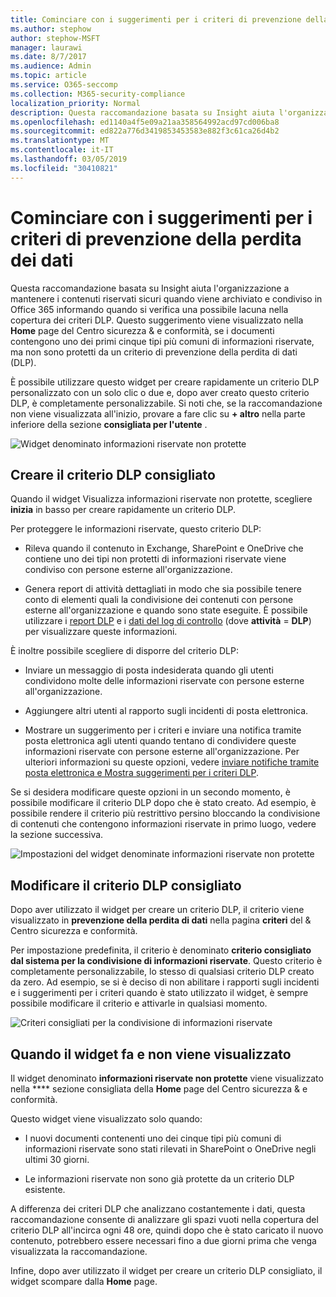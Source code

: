 ```yaml
---
title: Cominciare con i suggerimenti per i criteri di prevenzione della perdita dei dati
ms.author: stephow
author: stephow-MSFT
manager: laurawi
ms.date: 8/7/2017
ms.audience: Admin
ms.topic: article
ms.service: O365-seccomp
ms.collection: M365-security-compliance
localization_priority: Normal
description: Questa raccomandazione basata su Insight aiuta l'organizzazione a mantenere i contenuti riservati sicuri quando viene archiviato e condiviso in Office 365 informando quando si verifica una possibile lacuna nella copertura dei criteri DLP. Questo suggerimento viene visualizzato nella Home page del Centro sicurezza &amp; e conformità, se i documenti contengono uno dei primi cinque tipi più comuni di informazioni riservate ma non sono protetti da un criterio DLP.
ms.openlocfilehash: ed1140a4f5e09a21aa358564992acd97cd006ba8
ms.sourcegitcommit: ed822a776d3419853453583e882f3c61ca26d4b2
ms.translationtype: MT
ms.contentlocale: it-IT
ms.lasthandoff: 03/05/2019
ms.locfileid: "30410821"
---
```

# <a name="get-started-with-dlp-policy-recommendations"></a>Cominciare con i suggerimenti per i criteri di prevenzione della perdita dei dati

Questa raccomandazione basata su Insight aiuta l'organizzazione a mantenere i contenuti riservati sicuri quando viene archiviato e condiviso in Office 365 informando quando si verifica una possibile lacuna nella copertura dei criteri DLP. Questo suggerimento viene visualizzato nella **Home** page del Centro sicurezza &amp; e conformità, se i documenti contengono uno dei primi cinque tipi più comuni di informazioni riservate, ma non sono protetti da un criterio di prevenzione della perdita di dati (DLP). 
  
È possibile utilizzare questo widget per creare rapidamente un criterio DLP personalizzato con un solo clic o due e, dopo aver creato questo criterio DLP, è completamente personalizzabile. Si noti che, se la raccomandazione non viene visualizzata all'inizio, provare a fare clic su **+ altro** nella parte inferiore della sezione **consigliata per l'utente** . 
  
![Widget denominato informazioni riservate non protette](media/91bc04d2-6eff-4294-8b73-b2d56d26ffc4.png)
  
## <a name="create-the-recommended-dlp-policy"></a>Creare il criterio DLP consigliato

Quando il widget Visualizza informazioni riservate non protette, scegliere **inizia** in basso per creare rapidamente un criterio DLP. 
  
Per proteggere le informazioni riservate, questo criterio DLP:
  
- Rileva quando il contenuto in Exchange, SharePoint e OneDrive che contiene uno dei tipi non protetti di informazioni riservate viene condiviso con persone esterne all'organizzazione.
    
- Genera report di attività dettagliati in modo che sia possibile tenere conto di elementi quali la condivisione dei contenuti con persone esterne all'organizzazione e quando sono state eseguite. È possibile utilizzare i [report DLP](view-the-dlp-reports.md) e i [dati del log di controllo](search-the-audit-log-in-security-and-compliance.md) (dove **attività** = **DLP**) per visualizzare queste informazioni.
    
È inoltre possibile scegliere di disporre del criterio DLP:
  
- Inviare un messaggio di posta indesiderata quando gli utenti condividono molte delle informazioni riservate con persone esterne all'organizzazione.
    
- Aggiungere altri utenti al rapporto sugli incidenti di posta elettronica.
    
- Mostrare un suggerimento per i criteri e inviare una notifica tramite posta elettronica agli utenti quando tentano di condividere queste informazioni riservate con persone esterne all'organizzazione. Per ulteriori informazioni su queste opzioni, vedere [inviare notifiche tramite posta elettronica e Mostra suggerimenti per i criteri DLP](use-notifications-and-policy-tips.md).
    
Se si desidera modificare queste opzioni in un secondo momento, è possibile modificare il criterio DLP dopo che è stato creato. Ad esempio, è possibile rendere il criterio più restrittivo persino bloccando la condivisione di contenuti che contengono informazioni riservate in primo luogo, vedere la sezione successiva.
  
![Impostazioni del widget denominate informazioni riservate non protette](media/b6106cbd-1bed-4582-aaef-b678de470c9b.png)
  
## <a name="edit-the-recommended-dlp-policy"></a>Modificare il criterio DLP consigliato

Dopo aver utilizzato il widget per creare un criterio DLP, il criterio viene visualizzato in **prevenzione della perdita di dati** nella pagina **criteri** del &amp; Centro sicurezza e conformità. 
  
Per impostazione predefinita, il criterio è denominato **criterio consigliato dal sistema per la condivisione di informazioni riservate**. Questo criterio è completamente personalizzabile, lo stesso di qualsiasi criterio DLP creato da zero. Ad esempio, se si è deciso di non abilitare i rapporti sugli incidenti e i suggerimenti per i criteri quando è stato utilizzato il widget, è sempre possibile modificare il criterio e attivarle in qualsiasi momento.
  
![Criteri consigliati per la condivisione di informazioni riservate](media/2fc49f25-ec25-4433-add4-d60f73888f13.png)
  
## <a name="when-the-widget-does-and-does-not-appear"></a>Quando il widget fa e non viene visualizzato

Il widget denominato **informazioni riservate non protette** viene visualizzato nella **** sezione consigliata della **Home** page del Centro sicurezza &amp; e conformità. 
  
Questo widget viene visualizzato solo quando:
  
- I nuovi documenti contenenti uno dei cinque tipi più comuni di informazioni riservate sono stati rilevati in SharePoint o OneDrive negli ultimi 30 giorni.
    
- Le informazioni riservate non sono già protette da un criterio DLP esistente.
    
A differenza dei criteri DLP che analizzano costantemente i dati, questa raccomandazione consente di analizzare gli spazi vuoti nella copertura del criterio DLP all'incirca ogni 48 ore, quindi dopo che è stato caricato il nuovo contenuto, potrebbero essere necessari fino a due giorni prima che venga visualizzata la raccomandazione.
  
Infine, dopo aver utilizzato il widget per creare un criterio DLP consigliato, il widget scompare dalla **Home** page. 
  

